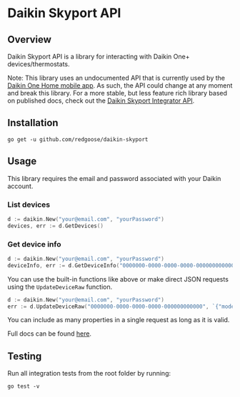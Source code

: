 # Daikin Skyport API

## Overview

Daikin Skyport API is a library for interacting with Daikin One+ devices/thermostats.

Note: This library uses an undocumented API that is currently used by the [Daikin One Home mobile app](https://www.daikinone.com/product/one-home-mobile-app). As such, the API could change at any moment and break this library. For a more stable, but less feature rich library based on published docs, check out the [Daikin Skyport Integrator API](https://github.com/redgoose/daikin-skyport-integrator).

## Installation

```
go get -u github.com/redgoose/daikin-skyport
```

## Usage

This library requires the email and password associated with your Daikin account.

### List devices

```go
d := daikin.New("your@email.com", "yourPassword")
devices, err := d.GetDevices()
```

### Get device info

```go
d := daikin.New("your@email.com", "yourPassword")
deviceInfo, err := d.GetDeviceInfo("0000000-0000-0000-0000-000000000000")
```

You can use the built-in functions like above or make direct JSON requests using the `UpdateDeviceRaw` function.

```go
d := daikin.New("your@email.com", "yourPassword")
err := d.UpdateDeviceRaw("0000000-0000-0000-0000-000000000000", `{"mode": 2, "lightBarBrightness" : 2}`)
```

You can include as many properties in a single request as long as it is valid.

Full docs can be found [here](https://pkg.go.dev/github.com/redgoose/daikin-skyport).

## Testing

Run all integration tests from the root folder by running:

```
go test -v
```
